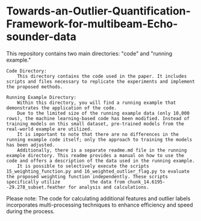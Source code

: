 # Towards-an-Outlier-Quantification-Framework-for-multibeam-Echo-sounder-data

This repository contains two main directories: "code" and "running example."

    Code Directory:
        This directory contains the code used in the paper. It includes scripts and files necessary to replicate the experiments and implement the proposed methods.

    Running Example Directory:
        Within this directory, you will find a running example that demonstrates the application of the code.
        Due to the limited size of the running example data (only 10,000 rows), the machine learning-based code has been modified. Instead of training models on this small dataset, pre-trained models from the           real-world example are utilized.
        It is important to note that there are no differences in the running example code itself; only the approach to training the models has been adjusted.
        Additionally, there is a separate readme.md file in the running example directory. This readme provides a manual on how to use the code and offers a description of the data used in the running example.
        It is possible to selectively execute the scripts 15_weighting_function.py and 16_weighted_outlier_flag.py to evaluate the proposed weighting function independently. These scripts specifically utilize           the data from chunk_14.6195--29.278_subset.feather for analysis and calculations.

Please note: The code for calculating additional features and outlier labels incorporates multi-processing techniques to enhance efficiency and speed during the process.
